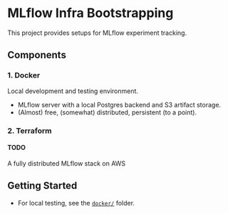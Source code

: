 # MLflow Infra Bootstrapping

This project provides setups for MLflow experiment tracking.

## Components

### 1. Docker
Local development and testing environment.  
- MLflow server with a local Postgres backend and S3 artifact storage.
- (Almost) free, (somewhat) distributed, persistent (to a point).

### 2. Terraform

#### TODO 

A fully distributed MLflow stack on AWS


## Getting Started

- For local testing, see the [`docker/`](./docker) folder.  

